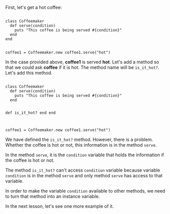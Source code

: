 First, let's get a hot coffee:

<codeblock language="ruby" type="lesson">
<code>
class Coffeemaker
  def serve(condition)
    puts "This coffee is being served #{condition}"
  end
end

coffee1 = Coffeemaker.new
coffee1.serve("hot")
</code>
</codeblock>

In the case provided above,
**coffee1** is served **hot**.
Let's add a method so that we
could ask **coffee** if it is hot.
The method name will be `is_it_hot?`.
Let's add this method.

<codeblock language="ruby" type="lesson">
<code>
class Coffeemaker
  def serve(condition)
    puts "This coffee is being served #{condition}"
  end

  def is_it_hot?
  end
end

coffee1 = Coffeemaker.new
coffee1.serve("hot")
</code>
</codeblock>

We have defined the `is_it_hot?` method.
However, there is a problem.
Whether the coffee is
hot or not, this information
is in the method `serve`.

In the method `serve`, it is the
`condition` variable that
holds the information if
the coffee is hot or not.

The method `is_it_hot?`
can't access `condition` variable because
variable `condition` is in the
method `serve` and only method
`serve` has access to that variable.

In order to make the variable
`condition` available to other methods,
we need to turn that
method into an instance variable.

In the next lesson, let's
see one more example of it.